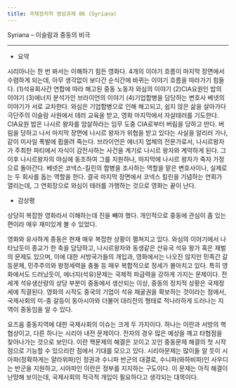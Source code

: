 ```yaml
---
title: 국제정치학 영상과제 06 (Syriana)
---
```


Syriana – 이슬람과 중동의 비극

---

-   요약

시리아나는 한 번 봐서는 이해하기 힘든 영화다. 4개의 이야기 흐름이 마지막 장면에서 수렴하게 되는데, 아무 생각없이 보다간 순식간에 바뀌는 이야기 흐름을 따라가기 힘들다. (1)석유회사간 연합에 따라 해고된 중동 노동자 와심의 이야기 (2)CIA요원인 밥의 이야기 (3)에너지 분석가인 브라이언의 이야기 (4)기업합병을 담당하는 변호사 베넷의 이야기가 서로 교차한다. 와심은 기업합병으로 인해 해고되고, 쉽지 않은 삶을 살아가다 극단주의 이슬람 사원에서 테러 교육을 받고, 영화 마지막에서 자살태러를 기도한다. CIA요원 밥은 나시르 왕자를 암살하라는 임무 도중 CIA로부터 버림을 당하고 만다. 버림을 당하고 나서 마지막 장면에 나시르 왕자가 위협을 받고 있다는 사실을 알리러 가나, 같이 미사일 폭발에 휩쓸려 죽는다. 브라이언은 에너지 업체의 전문가로서, 나시르왕자가 주최한 파티에서 자식이 감전사하는 사건을 계기로 나시르 왕자와 계약하게 된다. 그 이후 나시르왕자의 야심에 동조하여 그를 지원하나, 마지막에 나시르 왕자가 죽자 가정으로 돌아간다. 베넷은 코넥스-킬린의 합병을 조사하는 역할을 맡은 변호사이나, 실제로는 두 회사를 돕는 역할을 한다. 결국 마지막 장면에서 코넥스 킬린을 기념하는 연회가 열리는데, 그 연회장으로 와심이 테러를 가행하는 것으로 영화는 끝이 난다.

-   감상평

상당히 복잡한 영화라서 이해하는데 진을 빼야 했다. 개인적으로 중동에 관심이 좀 있는 편이라 매우 재미있게 볼 수 있었다.

영화와 유사하게 중동은 현재 매우 복잡한 상황이 펼쳐지고 있다. 와심의 이야기에서 나타났듯이 종교가 한 축을 담당하고, 나시르왕자와 동생같은 산유국 석유 왕가 혹은 재벌의 문제도 있으며, 이에 대한 서방국가들의 개입과, 영화에서는 나오진 않지만 민족간 갈등문제, 민주주의와 왕정세력을 충돌 등 매우 복합적으로 정세가 몰아치고 있다. 특히 영화에서도 드러났듯이, 에너지(석유)문제는 국제적 파급력을 강하게 가지는 문제이다. 전세계 석유생산량의 상당 부분이 중동에서 생산되는 이상, 중동의 정치적 상황은 국제정세에 직결된다. 영화의 시작도 중국의 기업이 석유 채굴권을 확보하는 것이라는 점에서, 국제사회의 미-중 갈등이 동아시아와 더불어 대리전의 형태로 적나라하게 드러나는 지역이 중동임을 알 수 있다.

요즈음 중동지역에 대한 국제사회의 이슈는 크게 두 가지이다. 하나는 이란과 서방의 핵 협상이고, 다른 하나는 시리아 내전 문제이다. 전자의 경우 많은 예상을 깨고 타협점을 찾아나가는 것으로 보인다. 이란 핵문제의 해결은 꼬이고 꼬인 중동문제 해결의 첫 시작점으로 기능할 수 있으리란 점에서 기대를 모으고 있다. 시리아문제는 많이들 알 듯이 시아파(정확하게는 얄라위파)인 정권과 수니파 반군의 대결로, 수니파(와하비파)인 사우디는 반군을 지원하고, 시아파인 이란은 정부를 지지하는 구도이다. 이 문제는 아직 해결이 난망해 보이는데, 국제사회의 적극적 개입이 필요하다고 생각되는 대목이다.
